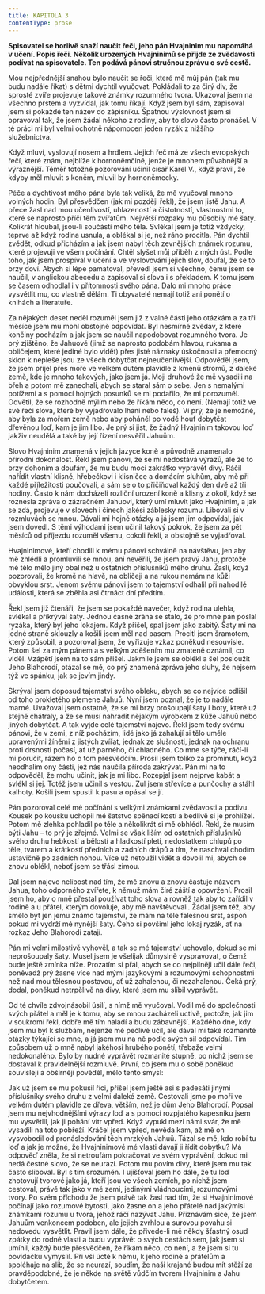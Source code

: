 ```yaml
---
title: KAPITOLA 3
contentType: prose
---
```


**Spisovatel se horlivě snaží naučit řeči, jeho pán Hvajninim mu napomáhá v učení. Popis řeči. Několik urozených Hvajninimů se přijde ze zvědavosti podívat na spisovatele. Ten podává pánovi stručnou zprávu o své cestě.**

Mou nejpřednější snahou bylo naučit se řeči, které mě můj pán (tak mu budu nadále říkat) s dětmi dychtil vyučovat. Pokládali to za čirý div, že sprosté zvíře projevuje takové známky rozumného tvora. Ukazoval jsem na všechno prstem a vyzvídal, jak tomu říkají. Když jsem byl sám, zapisoval jsem si pokaždé ten název do zápisníku. Špatnou výslovnost jsem si opravoval tak, že jsem žádal někoho z rodiny, aby to slovo často pronášel. V té práci mi byl velmi ochotně nápomocen jeden ryzák z nižšího služebnictva.

Když mluví, vyslovují nosem a hrdlem. Jejich řeč má ze všech evropských řečí, které znám, nejblíže k hornoněmčině, jenže je mnohem půvabnější a výraznější. Téměř totožné pozorování učinil císař Karel V., když pravil, že kdyby měl mluvit s koněm, mluvil by hornoněmecky.

Péče a dychtivost mého pána byla tak veliká, že mě vyučoval mnoho volných hodin. Byl přesvědčen (jak mi později řekl), že jsem jistě Jahu. A přece žasl nad mou učenlivostí, uhlazeností a čistotností, vlastnostmi to, které se naprosto příčí těm zvířatům. Největší rozpaky mu působily mé šaty. Kolikrát hloubal, jsou-li součástí mého těla. Svlékal jsem je totiž vždycky, teprve až když rodina usnula, a oblékal si je, než ráno procitla. Pán dychtil zvědět, odkud přicházím a jak jsem nabyl těch zevnějších známek rozumu, které projevuji ve všem počínání. Chtěl slyšet můj příběh z mých úst. Podle toho, jak jsem prospíval v učení a ve vyslovování jejich slov, doufal, že se to brzy doví. Abych si lépe pamatoval, převedl jsem si všechno, čemu jsem se naučil, v anglickou abecedu a zapisoval si slova i s překladem. K tomu jsem se časem odhodlal i v přítomnosti svého pána. Dalo mi mnoho práce vysvětlit mu, co vlastně dělám. Ti obyvatelé nemají totiž ani ponětí o knihách a literatuře.

Za nějakých deset neděl rozuměl jsem již z valné části jeho otázkám a za tři měsíce jsem mu mohl obstojně odpovídat. Byl nesmírně zvědav, z které končiny pocházím a jak jsem se naučil napodobovat rozumného tvora. Je prý zjištěno, že Jahuové (jimž se naprosto podobám hlavou, rukama a obličejem, které jediné bylo vidět) přes jisté náznaky úskočnosti a přemocný sklon k nepleše jsou ze všech dobytčat nejneučenlivější. Odpověděl jsem, že jsem přijel přes moře ve velkém dutém plavidle z kmenů stromů, z daleké země, kde je mnoho takových, jako jsem já. Moji druhové že mě vysadili na břeh a potom mě zanechali, abych se staral sám o sebe. Jen s nemalými potížemi a s pomocí hojných posunků se mi podařilo, že mi porozuměl. Odvětil, že se rozhodně mýlím nebo že říkám něco, co není. (Nemají totiž ve své řeči slova, které by vyjadřovalo lhaní nebo faleš). Ví prý, že je nemožné, aby byla za mořem země nebo aby poháněl po vodě houf dobytčat dřevěnou loď, kam je jim libo. Je prý si jist, že žádný Hvajninim takovou loď jakživ neudělá a také by její řízení nesvěřil Jahuům.

Slovo Hvajninim znamená v jejich jazyce koně a původně znamenalo přírodní dokonalost. Řekl jsem pánovi, že se mi nedostává výrazů, ale že to brzy dohoním a doufám, že mu budu moci zakrátko vyprávět divy. Ráčil nařídit vlastní klisně, hřebečkovi i klisničce a domácím sluhům, aby mě při každé příležitosti poučovali, a sám se o to přičiňoval každý den dvě až tři hodiny. Často k nám docházeli rozliční urození koně a klisny z okolí, když se roznesla zpráva o zázračném Jahuovi, který umí mluvit jako Hvajninim, a jak se zdá, projevuje v slovech i činech jakési záblesky rozumu. Libovali si v rozmluvách se mnou. Dávali mi hojné otázky a já jsem jim odpovídal, jak jsem dovedl. S těmi výhodami jsem učinil takový pokrok, že jsem za pět měsíců od příjezdu rozuměl všemu, cokoli řekli, a obstojně se vyjadřoval.

Hvajninimové, kteří chodili k mému pánovi schválně na návštěvu, jen aby mě zhlédli a promluvili se mnou, ani nevěřili, že jsem pravý Jahu, protože mé tělo mělo jiný obal než u ostatních příslušníků mého druhu. Žasli, když pozorovali, že kromě na hlavě, na obličeji a na rukou nemám na kůži obvyklou srst. Jenom svému pánovi jsem to tajemství odhalil při nahodilé události, která se zběhla asi čtrnáct dní předtím.

Řekl jsem již čtenáři, že jsem se pokaždé navečer, když rodina ulehla, svlékal a přikrýval šaty. Jednou časně zrána se stalo, že pro mne pán poslal ryzáka, který byl jeho lokajem. Když přišel, spal jsem jako zabitý. Šaty mi na jedné straně sklouzly a košili jsem měl nad pasem. Procitl jsem šramotem, který způsobil, a pozoroval jsem, že vyřizuje vzkaz poněkud nesouvisle. Potom šel za mým pánem a s velkým zděšením mu zmateně oznámil, co viděl. Vzápětí jsem na to sám přišel. Jakmile jsem se oblékl a šel posloužit Jeho Blahorodí, otázal se mě, co prý znamená zpráva jeho sluhy, že nejsem týž ve spánku, jak se jevím jindy.

Skrýval jsem doposud tajemství svého obleku, abych se co nejvíce odlišil od toho prokletého plemene Jahuů. Nyní jsem poznal, že je to nadále marné. Uvažoval jsem ostatně, že se mi brzy prošoupají šaty i boty, které už stejně chátraly, a že se musí nahradit nějakým výrobkem z kůže Jahuů nebo jiných dobytčat. A tak vyjde celé tajemství najevo. Řekl jsem tedy svému pánovi, že v zemi, z níž pocházím, lidé jako já zahalují si tělo uměle upravenými žíněmi z jistých zvířat, jednak ze slušnosti, jednak na ochranu proti drsnosti počasí, ať už parného, či chladného. Co mne se týče, ráčí-li mi poručit, rázem ho o tom přesvědčím. Prosil jsem toliko za prominutí, když neodhalím ony části, jež nás naučila příroda zakrývat. Pán mi na to odpověděl, že mohu učinit, jak je mi libo. Rozepjal jsem nejprve kabát a svlékl si jej. Totéž jsem učinil s vestou. Zul jsem střevíce a punčochy a stáhl kalhoty. Košili jsem spustil k pasu a opásal se jí.

Pán pozoroval celé mé počínání s velkými známkami zvědavosti a podivu. Kousek po kousku uchopil mé šatstvo spěnací kostí a bedlivě si je prohlížel. Potom mě zlehka pohladil po těle a několikrát si mě obhlédl. Řekl, že musím býti Jahu – to prý je zřejmé. Velmi se však liším od ostatních příslušníků svého druhu hebkostí a bělostí a hladkostí pleti, nedostatkem chlupů po těle, tvarem a krátkostí předních a zadních drápů a tím, že naschvál chodím ustavičně po zadních nohou. Více už netoužil vidět a dovolil mi, abych se znovu oblékl, neboť jsem se třásl zimou.

Dal jsem najevo nelibost nad tím, že mě znovu a znovu častuje názvem Jahua, toho odporného zvířete, k němuž mám čiré záští a opovržení. Prosil jsem ho, aby o mně přestal používat toho slova a rovněž tak aby to zařídil v rodině a u přátel, kterým dovoluje, aby mě navštěvovali. Žádal jsem též, aby smělo být jen jemu známo tajemství, že mám na těle falešnou srst, aspoň pokud mi vydrží mé nynější šaty. Čeho si povšiml jeho lokaj ryzák, ať na rozkaz Jeho Blahorodí zatají.

Pán mi velmi milostivě vyhověl, a tak se mé tajemství uchovalo, dokud se mi neprošoupaly šaty. Musel jsem je všelijak důmyslně vyspravovat, o čemž bude ještě zmínka níže. Prozatím si přál, abych se co nejpilněji učil dále řeči, poněvadž prý žasne více nad mými jazykovými a rozumovými schopnostmi než nad mou tělesnou postavou, ať už zahalenou, či nezahalenou. Čeká prý, dodal, poněkud netrpělivě na divy, které jsem mu slíbil vyprávět.

Od té chvíle zdvojnásobil úsilí, s nímž mě vyučoval. Vodil mě do společnosti svých přátel a měl je k tomu, aby se mnou zacházeli uctivě, protože, jak jim v soukromí řekl, dobře mě tím naladí a budu zábavnější. Každého dne, kdy jsem mu byl k službám, nejenže mě pečlivě učil, ale dával mi také rozmanité otázky týkající se mne, a já jsem mu na ně podle svých sil odpovídal. Tím způsobem už o mně nabyl jakéhosi hrubého ponětí, třebaže velmi nedokonalého. Bylo by nudné vyprávět rozmanité stupně, po nichž jsem se dostával k pravidelnější rozmluvě. První, co jsem mu o sobě poněkud souvisleji a obšírněji pověděl, mělo tento smysl:

Jak už jsem se mu pokusil říci, přišel jsem ještě asi s padesáti jinými příslušníky svého druhu z velmi daleké země. Cestovali jsme po moři ve velkém dutém plavidle ze dřeva, větším, než je dům Jeho Blahorodí. Popsal jsem mu nejvhodnějšími výrazy loď a s pomocí rozpjatého kapesníku jsem mu vysvětlil, jak ji pohání vítr vpřed. Když vypukl mezi námi svár, že mě vysadili na toto pobřeží. Kráčel jsem vpřed, nevěda kam, až mě on vysvobodil od pronásledování těch mrzkých Jahuů. Tázal se mě, kdo robí tu loď a jak je možné, že Hvajninimové mé vlasti dávají ji řídit dobytku? Má odpověď zněla, že si netroufám pokračovat ve svém vyprávění, dokud mi nedá čestné slovo, že se neurazí. Potom mu povím divy, které jsem mu tak často sliboval. Byl s tím srozuměn. I ujišťoval jsem ho dále, že tu loď zhotovují tvorové jako já, kteří jsou ve všech zemích, po nichž jsem cestoval, právě tak jako v mé zemi, jedinými vládnoucími, rozumovými tvory. Po svém příchodu že jsem právě tak žasl nad tím, že si Hvajninimové počínají jako rozumové bytosti, jako žasne on a jeho přátelé nad jakýmisi známkami rozumu u tvora, jehož ráčí nazývat Jahu. Přiznávám sice, že jsem Jahuům venkoncem podoben, ale jejich zvrhlou a surovou povahu si nedovedu vysvětlit. Pravil jsem dále, že přivede-li mě někdy šťastný osud zpátky do rodné vlasti a budu vyprávět o svých cestách sem, jak jsem si umínil, každý bude přesvědčen, že říkám něco, co není, a že jsem si tu povídačku vymyslil. Při vší úctě k němu, k jeho rodině a přátelům a spoléhaje na slib, že se neurazí, soudím, že naši krajané budou mít stěží za pravděpodobné, že je někde na světě vůdčím tvorem Hvajninim a Jahu dobytčetem.
